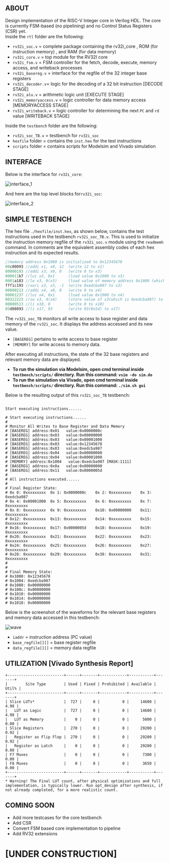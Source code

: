 ## ABOUT
Design implementation of the RISC-V Integer core in Verilog HDL. The core is currently FSM-based (no pipelining) and no Control Status Registers (CSR) yet.   
Inside the `rtl` folder are the following:  

 - `rv32i_soc.v` = complete package containing the rv32i_core , ROM (for instruction memory) , and RAM (for data memory)  
 - `rv32i_core.v` = top module for the RV32I core  
 - `rv32i_fsm.v` = FSM controller for the fetch, decode, execute, memory access, and writeback processes
 - `rv32i_basereg.v` = interface for the regfile of the 32 integer base registers 
 - `rv32i_decoder.v`= logic for the decoding of a 32 bit instruction [DECODE STAGE]
 - `rv32i_alu.v` =  arithmetic logic unit [EXECUTE STAGE]
 - `rv32i_memoryaccess.v` = logic controller for data memory access [MEMORYACCESS STAGE]
 - `rv32i_writeback.v` = logic controller for determining the next `PC` and `rd` value [WRITEBACK STAGE]
 
Inside the `testbench` folder are the following:
 - `rv32i_soc_TB.v` = testbench for `rv32i_soc`
 - `hexfile` folder = contains the `inst.hex` for the test instructions
 - `scripts` folder = contains scripts for Modelsim and Vivado simulation
 
## INTERFACE
Below is the interface for `rv32i_core`:

![interface_1](https://user-images.githubusercontent.com/87559347/156866977-aa026174-e13a-401c-9ef7-0bc02ba8a12c.png)

And here are the top level blocks for`rv32i_soc`:  

![interface_2](https://user-images.githubusercontent.com/87559347/156867346-322be64d-2f1c-4f70-9980-36776bcec9c0.png)



## SIMPLE TESTBENCH
The hex file `./hexfile/inst.hex`, as shown below, contains the test instructions used in the testbench `rv32i_soc_TB.v`. This is used to initialize the instruction memory regfile of the `rv32i_soc.v` module using the `readmemh` command. In comments are the equivalent assembly codes of each hex instruction and its expected results.

```verilog
//memory address 0x1000 is initialized to 0x12345678
00c00093 //addi x1, x0, 12  (write 12 to x1)
00000193 //addi x3, x0, 0   (write 0 to x3)
000011b7 //lui x3, 0x1      (load value 0x1000 to x3)
0001a183 //lw x3, 0(x3)     (load value of memory address 0x1000 (which is 0x12345678) to x3) 
fff1c193 //xori x3, x3, -1  (write 0xedcba987 to x3)
00000213 //addi x4, x0, 0   (write 0 to x4)
00001237 //lui x4, 0x1      (load value 0x1000 to x4)
00322223 //sw x3, 4(x4)     (store value of x3(which is 0xedcba987) to memory address 0x1000+4 or 0x1004
00000513 //li x10, 0        (write 0 to x10)
05d00893 //li x17, 93       (write 93(0x5d) to x17)
```

The `rv32i_soc_TB` monitors all write access to base register and data memory of the `rv32i_soc`. It displays the address accessed and its new value.
 - `[BASEREG]` pertains to write access to base register
 - `[MEMORY]` for write access to memory data.  

After executing all instructions, the state of the 32 base registers and relevant memory data are displayed.  
 - **To run the simulation via Modelsim, open cmd terminal inside `testbench/scripts/` directory. Run this command: `vsim -do sim.do`**      
 - **To run the simulation via Vivado, open cmd terminal inside `testbench/scripts/` directory. Run this command: `./sim.sh gui`**      
 
Below is the resulting output of this `rv32i_soc_TB` testbench: 

```

Start executing instructions......

# Start executing instructions......
# 
# Monitor All Writes to Base Register and Data Memory
# [BASEREG] address:0x01   value:0x0000000c
# [BASEREG] address:0x03   value:0x00000000
# [BASEREG] address:0x03   value:0x00001000
# [BASEREG] address:0x03   value:0x12345678
# [BASEREG] address:0x03   value:0xedcba987
# [BASEREG] address:0x04   value:0x00000000
# [BASEREG] address:0x04   value:0x00001000
# [MEMORY] address:0x1004   value:0xedcba987 [MASK:1111]
# [BASEREG] address:0x0a   value:0x00000000
# [BASEREG] address:0x11   value:0x0000005d
# 
# All instructions executed......
# 
# Final Register State:
# 0x 0: 0xxxxxxxxx	0x 1: 0x0000000c	0x 2: 0xxxxxxxxx	0x 3: 0xedcba987	
# 0x 4: 0x00001000	0x 5: 0xxxxxxxxx	0x 6: 0xxxxxxxxx	0x 7: 0xxxxxxxxx	
# 0x 8: 0xxxxxxxxx	0x 9: 0xxxxxxxxx	0x10: 0x00000000	0x11: 0xxxxxxxxx	
# 0x12: 0xxxxxxxxx	0x13: 0xxxxxxxxx	0x14: 0xxxxxxxxx	0x15: 0xxxxxxxxx	
# 0x16: 0xxxxxxxxx	0x17: 0x0000005d	0x18: 0xxxxxxxxx	0x19: 0xxxxxxxxx	
# 0x20: 0xxxxxxxxx	0x21: 0xxxxxxxxx	0x22: 0xxxxxxxxx	0x23: 0xxxxxxxxx	
# 0x24: 0xxxxxxxxx	0x25: 0xxxxxxxxx	0x26: 0xxxxxxxxx	0x27: 0xxxxxxxxx	
# 0x28: 0xxxxxxxxx	0x29: 0xxxxxxxxx	0x30: 0xxxxxxxxx	0x31: 0xxxxxxxxx	
# 
# 
# Final Memory State:
# 0x1000: 0x12345678
# 0x1004: 0xedcba987
# 0x1008: 0x00000000
# 0x100c: 0x00000000
# 0x1010: 0x00000000
# 0x1014: 0x00000000
# 0x1018: 0x00000000
```
Below is the screenshot of the waveforms for the relevant base registers and memory data accessed in this testbench:  

![wave](https://user-images.githubusercontent.com/87559347/156799580-2dc78eed-1ef1-4cf0-a64a-b182b0725628.png)  
 - `iaddr` = instruction address (PC value)  
 - `base_regfile[][]` = base register regfile  
 - `data_regfile[][]` = memory data regfile  

## UTILIZATION [Vivado Synthesis Report]  
```
+-------------------------+------+-------+------------+-----------+-------+
|        Site Type        | Used | Fixed | Prohibited | Available | Util% |
+-------------------------+------+-------+------------+-----------+-------+
| Slice LUTs*             |  727 |     0 |          0 |     14600 |  4.98 |
|   LUT as Logic          |  727 |     0 |          0 |     14600 |  4.98 |
|   LUT as Memory         |    0 |     0 |          0 |      5000 |  0.00 |
| Slice Registers         |  270 |     0 |          0 |     29200 |  0.92 |
|   Register as Flip Flop |  270 |     0 |          0 |     29200 |  0.92 |
|   Register as Latch     |    0 |     0 |          0 |     29200 |  0.00 |
| F7 Muxes                |    0 |     0 |          0 |      7300 |  0.00 |
| F8 Muxes                |    0 |     0 |          0 |      3650 |  0.00 |
+-------------------------+------+-------+------------+-----------+-------+
* Warning! The Final LUT count, after physical optimizations and full implementation, is typically lower. Run opt_design after synthesis, if not already completed, for a more realistic count.
```

## COMING SOON
 - Add more testcases for the core testbench  
 - Add CSR 
 - Convert FSM based core implementation to pipeline   
 - Add RV32 extensions
 
# [UNDER CONSTRUCTION] 
